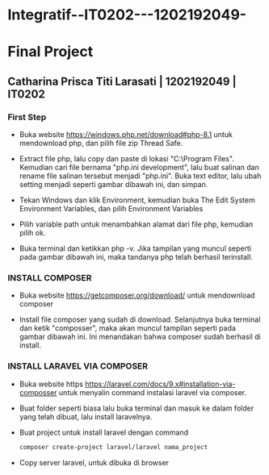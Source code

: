 # Integratif--IT0202---1202192049-
# Final Project

## Catharina Prisca Titi Larasati | 1202192049 | IT0202

### First Step

* Buka website https://windows.php.net/download#php-8.1 untuk mendownload php, dan pilih file zip Thread Safe.

* Extract file php, lalu copy dan paste di lokasi "C:\Program Files". Kemudian cari file bernama "php.ini development", lalu buat salinan dan rename file salinan tersebut menjadi "php.ini". Buka text editor, lalu ubah setting menjadi seperti gambar dibawah ini, dan simpan.
  
* Tekan Windows dan klik Environment, kemudian buka The Edit System Environment Variables, dan pilih Environment Variables

* Pilih variable path untuk menambahkan alamat dari file php, kemudian pilih ok.

* Buka terminal dan ketikkan php -v. Jika tampilan yang muncul seperti pada gambar dibawah ini, maka tandanya php telah berhasil terinstall.


### INSTALL COMPOSER

* Buka website https://getcomposer.org/download/ untuk mendownload composer

* Install file composer yang sudah di download. Selanjutnya buka terminal dan ketik "composser", maka akan muncul tampilan seperti pada gambar dibawah ini. Ini menandakan bahwa composer sudah berhasil di install.


### INSTALL LARAVEL VIA COMPOSER

* Buka website https https://laravel.com/docs/9.x#installation-via-composser untuk menyalin command instalasi laravel via composer.

* Buat folder seperti biasa lalu buka terminal dan masuk ke dalam folder yang telah dibuat, lalu install laravelnya. 

* Buat project untuk install laravel dengan command 

  ```markdown
  composer create-project laravel/laravel nama_project
  ```
  
* Copy server laravel, untuk dibuka di browser
